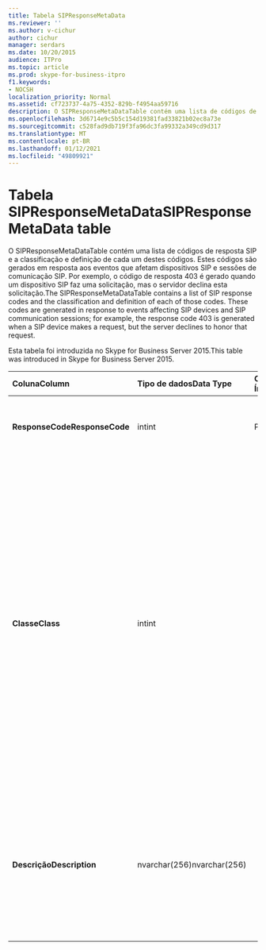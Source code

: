 ```yaml
---
title: Tabela SIPResponseMetaData
ms.reviewer: ''
ms.author: v-cichur
author: cichur
manager: serdars
ms.date: 10/20/2015
audience: ITPro
ms.topic: article
ms.prod: skype-for-business-itpro
f1.keywords:
- NOCSH
localization_priority: Normal
ms.assetid: cf723737-4a75-4352-829b-f4954aa59716
description: O SIPResponseMetaDataTable contém uma lista de códigos de resposta SIP e a classificação e definição de cada um destes códigos. Estes códigos são gerados em resposta aos eventos que afetam dispositivos SIP e sessões de comunicação SIP. Por exemplo, o código de resposta 403 é gerado quando um dispositivo SIP faz uma solicitação, mas o servidor declina esta solicitação.
ms.openlocfilehash: 3d6714e9c5b5c154d19381fad33821b02ec8a73e
ms.sourcegitcommit: c528fad9db719f3fa96dc3fa99332a349cd9d317
ms.translationtype: MT
ms.contentlocale: pt-BR
ms.lasthandoff: 01/12/2021
ms.locfileid: "49809921"
---
```

# <a name="sipresponsemetadata-table"></a><span data-ttu-id="505c9-104">Tabela SIPResponseMetaData</span><span class="sxs-lookup"><span data-stu-id="505c9-104">SIPResponseMetaData table</span></span>
 
<span data-ttu-id="505c9-p102">O SIPResponseMetaDataTable contém uma lista de códigos de resposta SIP e a classificação e definição de cada um destes códigos. Estes códigos são gerados em resposta aos eventos que afetam dispositivos SIP e sessões de comunicação SIP. Por exemplo, o código de resposta 403 é gerado quando um dispositivo SIP faz uma solicitação, mas o servidor declina esta solicitação.</span><span class="sxs-lookup"><span data-stu-id="505c9-p102">The SIPResponseMetaDataTable contains a list of SIP response codes and the classification and definition of each of those codes. These codes are generated in response to events affecting SIP devices and SIP communication sessions; for example, the response code 403 is generated when a SIP device makes a request, but the server declines to honor that request.</span></span>
  
<span data-ttu-id="505c9-107">Esta tabela foi introduzida no Skype for Business Server 2015.</span><span class="sxs-lookup"><span data-stu-id="505c9-107">This table was introduced in Skype for Business Server 2015.</span></span>
  
|<span data-ttu-id="505c9-108">**Coluna**</span><span class="sxs-lookup"><span data-stu-id="505c9-108">**Column**</span></span>|<span data-ttu-id="505c9-109">**Tipo de dados**</span><span class="sxs-lookup"><span data-stu-id="505c9-109">**Data Type**</span></span>|<span data-ttu-id="505c9-110">**Chave/Índice**</span><span class="sxs-lookup"><span data-stu-id="505c9-110">**Key/Index**</span></span>|<span data-ttu-id="505c9-111">**Detalhes**</span><span class="sxs-lookup"><span data-stu-id="505c9-111">**Details**</span></span>|
|:-----|:-----|:-----|:-----|
|<span data-ttu-id="505c9-112">**ResponseCode**</span><span class="sxs-lookup"><span data-stu-id="505c9-112">**ResponseCode**</span></span> <br/> |<span data-ttu-id="505c9-113">int</span><span class="sxs-lookup"><span data-stu-id="505c9-113">int</span></span>  <br/> |<span data-ttu-id="505c9-114">Primário</span><span class="sxs-lookup"><span data-stu-id="505c9-114">Primary</span></span>  <br/> |<span data-ttu-id="505c9-115">Valor numérico que representa o código de resposta SIP.</span><span class="sxs-lookup"><span data-stu-id="505c9-115">Numeric value that represents the SIP response code.</span></span>  <br/> |
|<span data-ttu-id="505c9-116">**Classe**</span><span class="sxs-lookup"><span data-stu-id="505c9-116">**Class**</span></span> <br/> |<span data-ttu-id="505c9-117">int</span><span class="sxs-lookup"><span data-stu-id="505c9-117">int</span></span>  <br/> || <span data-ttu-id="505c9-p103">Classificação geral do código de resposta. As classificações incluem:</span><span class="sxs-lookup"><span data-stu-id="505c9-p103">General classification for the response code. Classifications include:</span></span> <br/>  <span data-ttu-id="505c9-120">1 - Respostas Informativas</span><span class="sxs-lookup"><span data-stu-id="505c9-120">1 - Informational Responses</span></span> <br/>  <span data-ttu-id="505c9-121">2 - Respostas bem-sucedidas</span><span class="sxs-lookup"><span data-stu-id="505c9-121">2 - Successful Responses</span></span> <br/>  <span data-ttu-id="505c9-122">3 - Respostas de redirecionamento</span><span class="sxs-lookup"><span data-stu-id="505c9-122">3 - Redirection Responses</span></span> <br/>  <span data-ttu-id="505c9-123">4 - Respostas de falha do cliente</span><span class="sxs-lookup"><span data-stu-id="505c9-123">4 - Client Failure Responses</span></span> <br/>  <span data-ttu-id="505c9-124">5 -- Respostas de falha do servidor</span><span class="sxs-lookup"><span data-stu-id="505c9-124">5 -- Server Failure Responses</span></span> <br/>  <span data-ttu-id="505c9-125">6 - Resposta a Falhas Globais</span><span class="sxs-lookup"><span data-stu-id="505c9-125">6 - Global Failure Response</span></span> <br/> |
|<span data-ttu-id="505c9-126">**Descrição**</span><span class="sxs-lookup"><span data-stu-id="505c9-126">**Description**</span></span> <br/> |<span data-ttu-id="505c9-127">nvarchar(256)</span><span class="sxs-lookup"><span data-stu-id="505c9-127">nvarchar(256)</span></span>  <br/> ||<span data-ttu-id="505c9-p104">Descrição do código de resposta SIP. Por exemplo, o código de resposta 181 possui a seguinte descrição:</span><span class="sxs-lookup"><span data-stu-id="505c9-p104">Description of the SIP response code. For example, response code 181 has the following description:</span></span>  <br/> <span data-ttu-id="505c9-130">A chamada está sendo encaminhada</span><span class="sxs-lookup"><span data-stu-id="505c9-130">Call Is Being Forwarded</span></span>  <br/> |
   

